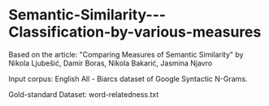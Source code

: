 # Semantic-Similarity---Classification-by-various-measures
Based on the article: "Comparing Measures of Semantic Similarity" by Nikola Ljubešić, Damir Boras, Nikola Bakarić, Jasmina Njavro

Input corpus: English All - Biarcs dataset of Google Syntactic N-Grams. 

Gold-standard Dataset:  word-relatedness.txt
